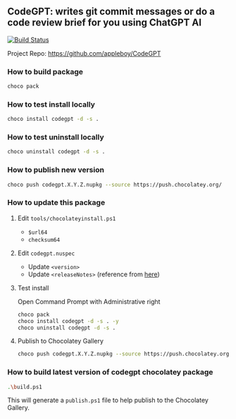 ## CodeGPT: writes git commit messages or do a code review brief for you using ChatGPT AI

[![Build Status](https://dev.azure.com/willh/chocolatey-codegpt/_apis/build/status%2Fdoggy8088.chocolatey-codegpt?branchName=master)](https://dev.azure.com/willh/chocolatey-codegpt/_build/latest?definitionId=111&branchName=master)

Project Repo: <https://github.com/appleboy/CodeGPT>

### How to build package

```sh
choco pack
```

### How to test install locally

```sh
choco install codegpt -d -s .
```

### How to test uninstall locally

```sh
choco uninstall codegpt -d -s .
```

### How to publish new version

```sh
choco push codegpt.X.Y.Z.nupkg --source https://push.chocolatey.org/
```

### How to update this package

1. Edit `tools/chocolateyinstall.ps1`

    * `$url64`
    * `checksum64`

2. Edit `codegpt.nuspec`

    * Update `<version>`
    * Update `<releaseNotes>` (reference from [here](https://raw.githubusercontent.com/go-gitea/gitea/master/CHANGELOG.md))

3. Test install

    Open Command Prompt with Administrative right

    ```sh
    choco pack
    choco install codegpt -d -s . -y
    choco uninstall codegpt -d -s .
    ```

4. Publish to Chocolatey Gallery

    ```sh
    choco push codegpt.X.Y.Z.nupkg --source https://push.chocolatey.org/
    ```

### How to build latest version of codegpt chocolatey package

```sh
.\build.ps1
```

This will generate a `publish.ps1` file to help publish to the Chocolatey Gallery.
